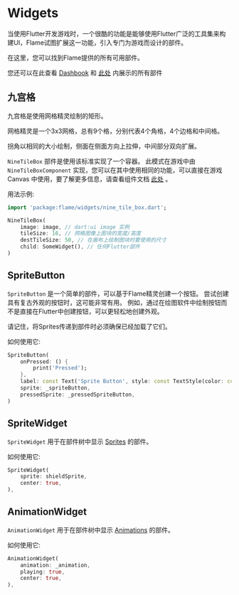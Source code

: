 # Widgets

当使用Flutter开发游戏时，一个很酷的功能是能够使用Flutter广泛的工具集来构建UI，Flame试图扩展这一功能，引入专门为游戏而设计的部件。

在这里，您可以找到Flame提供的所有可用部件。

您还可以在此查看 [Dashbook](https://github.com/erickzanardo/dashbook) 和 [此处](https://github.com/flame-engine/flame/blob/master/doc/examples/widgets) 内展示的所有部件

## 九宫格
九宫格是使用网格精灵绘制的矩形。

网格精灵是一个3x3网格，总有9个格，分别代表4个角格，4个边格和中间格。

拐角以相同的大小绘制，侧面在侧面方向上拉伸，中间部分双向扩展。

`NineTileBox` 部件是使用该标准实现了一个容器。 此模式在游戏中由 `NineTileBoxComponent` 实现，您可以在其中使用相同的功能，可以直接在游戏 Canvas 中使用，要了解更多信息，请查看组件文档 [此处](https://github.com/flame-engine/flame/blob/master/doc/components.md#nine-tile-box-component) 。

用法示例:

```dart
import 'package:flame/widgets/nine_tile_box.dart';

NineTileBox(
    image: image, // dart:ui image 实例
    tileSize: 16, // 网格图像上图块的宽度/高度
    destTileSize: 50, // 在画布上绘制图块时要使用的尺寸
    child: SomeWidget(), // 任何Flutter部件
)
```

## SpriteButton
`SpriteButton` 是一个简单的部件，可以基于Flame精灵创建一个按钮。 尝试创建具有复古外观的按钮时，这可能非常有用。 例如，通过在绘图软件中绘制按钮而不是直接在Flutter中创建按钮，可以更轻松地创建外观。

请记住，将Sprites传递到部件时必须确保已经加载了它们。

如何使用它:
```dart
SpriteButton(
    onPressed: () {
        print('Pressed');
    },
    label: const Text('Sprite Button', style: const TextStyle(color: const Color(0xFF5D275D))),
    sprite: _spriteButton,
    pressedSprite: _pressedSpriteButton,
)
```
## SpriteWidget
`SpriteWidget` 用于在部件树中显示 [Sprites](https://github.com/flame-engine/flame/blob/master/lib/sprite.dart) 的部件。

如何使用它:
```dart
SpriteWidget(
    sprite: shieldSprite,
    center: true,
),

```
## AnimationWidget

`AnimationWidget` 用于在部件树中显示 [Animations](https://github.com/flame-engine/flame/blob/master/lib/animation.dart) 的部件。

如何使用它:
```dart
AnimationWidget(
    animation: _animation,
    playing: true,
    center: true,
),
```
